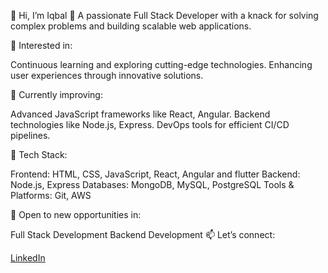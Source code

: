 👋 Hi, I’m Iqbal
🌟 A passionate Full Stack Developer with a knack for solving complex problems and building scalable web applications.

👀 Interested in:

Continuous learning and exploring cutting-edge technologies.
Enhancing user experiences through innovative solutions.

🌱 Currently improving:

Advanced JavaScript frameworks like React, Angular.
Backend technologies like Node.js, Express.
DevOps tools for efficient CI/CD pipelines.

🚀 Tech Stack:

Frontend: HTML, CSS, JavaScript, React, Angular and flutter 
Backend: Node.js, Express
Databases: MongoDB, MySQL, PostgreSQL
Tools & Platforms:  Git, AWS

💼 Open to new opportunities in:

Full Stack Development
Backend Development
📫 Let’s connect:

[LinkedIn](https://www.linkedin.com/in/mohammed-iqbal-khan-63413b205/)
